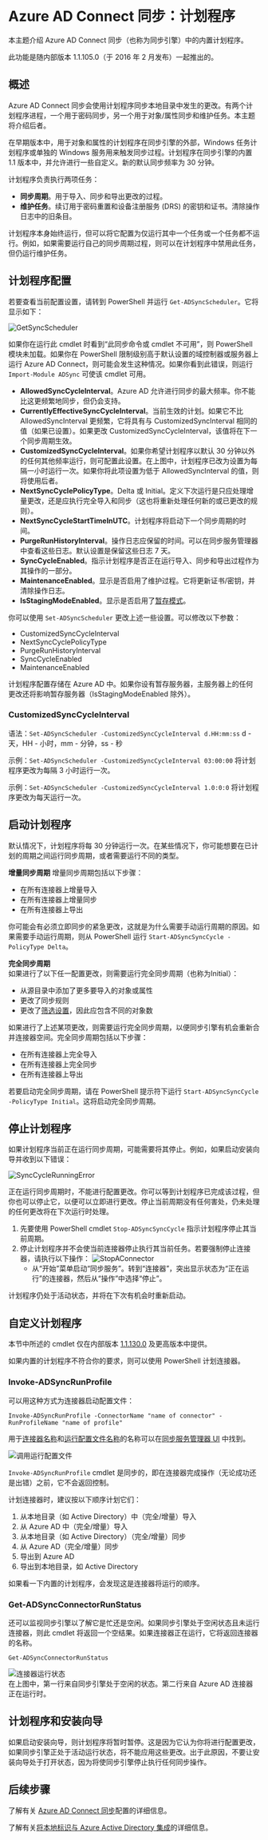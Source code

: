 <properties
   pageTitle="Azure AD Connect 同步：计划程序 | Azure"
   description="本主题介绍 Azure AD Connect 同步中的内置计划程序。"
   services="active-directory"
   documentationCenter=""
   authors="AndKjell"
   manager="StevenPo"
   editor=""/>

<tags
   ms.service="active-directory"
   ms.devlang="na"
   ms.topic="article"
   ms.tgt_pltfrm="na"
   ms.workload="identity"
   ms.date="08/04/2016"
   wacn.date="08/29/2016"
   ms.author="billmath"/>

# Azure AD Connect 同步：计划程序
本主题介绍 Azure AD Connect 同步（也称为同步引擎）中的内置计划程序。

此功能是随内部版本 1.1.105.0（于 2016 年 2 月发布）一起推出的。

## 概述
Azure AD Connect 同步会使用计划程序同步本地目录中发生的更改。有两个计划程序进程，一个用于密码同步，另一个用于对象/属性同步和维护任务。本主题将介绍后者。

在早期版本中，用于对象和属性的计划程序在同步引擎的外部，Windows 任务计划程序或单独的 Windows 服务用来触发同步过程。计划程序在同步引擎的内置 1.1 版本中，并允许进行一些自定义。新的默认同步频率为 30 分钟。

计划程序负责执行两项任务：

- **同步周期**。用于导入、同步和导出更改的过程。
- **维护任务**。续订用于密码重置和设备注册服务 (DRS) 的密钥和证书。清除操作日志中的旧条目。

计划程序本身始终运行，但可以将它配置为仅运行其中一个任务或一个任务都不运行。例如，如果需要运行自己的同步周期过程，则可以在计划程序中禁用此任务，但仍运行维护任务。

## 计划程序配置
若要查看当前配置设置，请转到 PowerShell 并运行 `Get-ADSyncScheduler`。它将显示如下：

![GetSyncScheduler](./media/active-directory-aadconnectsync-feature-scheduler/getsynccyclesettings.png)

如果你在运行此 cmdlet 时看到“此同步命令或 cmdlet 不可用”，则 PowerShell 模块未加载。如果你在 PowerShell 限制级别高于默认设置的域控制器或服务器上运行 Azure AD Connect，则可能会发生这种情况。如果你看到此错误，则运行 `Import-Module ADSync` 可使该 cmdlet 可用。

- **AllowedSyncCycleInterval**。Azure AD 允许进行同步的最大频率。你不能比这更频繁地同步，但仍会支持。
- **CurrentlyEffectiveSyncCycleInterval**。当前生效的计划。如果它不比 AllowedSyncInterval 更频繁，它将具有与 CustomizedSyncInterval 相同的值（如果已设置）。如果更改 CustomizedSyncCycleInterval，该值将在下一个同步周期生效。
- **CustomizedSyncCycleInterval**。如果你希望计划程序以默认 30 分钟以外的任何其他频率运行，则可配置此设置。在上图中，计划程序已改为设置为每隔一小时运行一次。如果你将此项设置为低于 AllowedSyncInterval 的值，则将使用后者。
- **NextSyncCyclePolicyType**。Delta 或 Initial。定义下次运行是只应处理增量更改，还是应执行完全导入和同步（这也将重新处理任何新的或已更改的规则）。
- **NextSyncCycleStartTimeInUTC**。计划程序将启动下一个同步周期的时间。
- **PurgeRunHistoryInterval**。操作日志应保留的时间。可以在同步服务管理器中查看这些日志。默认设置是保留这些日志 7 天。
- **SyncCycleEnabled**。指示计划程序是否正在运行导入、同步和导出过程作为其操作的一部分。
- **MaintenanceEnabled**。显示是否启用了维护过程。它将更新证书/密钥，并清除操作日志。
- **IsStagingModeEnabled**。显示是否启用了[暂存模式](/documentation/articles/active-directory-aadconnectsync-operations/)。

你可以使用 `Set-ADSyncScheduler` 更改上述一些设置。可以修改以下参数：

- CustomizedSyncCycleInterval
- NextSyncCyclePolicyType
- PurgeRunHistoryInterval
- SyncCycleEnabled
- MaintenanceEnabled

计划程序配置存储在 Azure AD 中。如果你设有暂存服务器，主服务器上的任何更改还将影响暂存服务器（IsStagingModeEnabled 除外）。

### CustomizedSyncCycleInterval
语法：`Set-ADSyncScheduler -CustomizedSyncCycleInterval d.HH:mm:ss` d - 天，HH - 小时，mm - 分钟，ss - 秒

示例：`Set-ADSyncScheduler -CustomizedSyncCycleInterval 03:00:00` 将计划程序更改为每隔 3 小时运行一次。

示例：`Set-ADSyncScheduler -CustomizedSyncCycleInterval 1.0:0:0` 将计划程序更改为每天运行一次。

## 启动计划程序
默认情况下，计划程序将每 30 分钟运行一次。在某些情况下，你可能想要在已计划的周期之间运行同步周期，或者需要运行不同的类型。

**增量同步周期** 增量同步周期包括以下步骤：

- 在所有连接器上增量导入
- 在所有连接器上增量同步
- 在所有连接器上导出

你可能会有必须立即同步的紧急更改，这就是为什么需要手动运行周期的原因。如果需要手动运行周期，则从 PowerShell 运行 `Start-ADSyncSyncCycle -PolicyType Delta`。

**完全同步周期**  
如果进行了以下任一配置更改，则需要运行完全同步周期（也称为Initial）：

- 从源目录中添加了更多要导入的对象或属性
- 更改了同步规则
- 更改了[筛选设置](/documentation/articles/active-directory-aadconnectsync-configure-filtering)，因此应包含不同的对象数

如果进行了上述某项更改，则需要运行完全同步周期，以便同步引擎有机会重新合并连接器空间。完全同步周期包括以下步骤：

- 在所有连接器上完全导入
- 在所有连接器上完全同步
- 在所有连接器上导出

若要启动完全同步周期，请在 PowerShell 提示符下运行 `Start-ADSyncSyncCycle -PolicyType Initial`。这将启动完全同步周期。

## 停止计划程序
如果计划程序当前正在运行同步周期，可能需要将其停止。例如，如果启动安装向导并收到以下错误：

![SyncCycleRunningError](./media/active-directory-aadconnectsync-feature-scheduler/synccyclerunningerror.png)

正在运行同步周期时，不能进行配置更改。你可以等到计划程序已完成该过程，但你也可以停止它，以便可以立即进行更改。停止当前周期没有任何害处，仍未处理的任何更改将在下次运行时处理。

1. 先要使用 PowerShell cmdlet `Stop-ADSyncSyncCycle` 指示计划程序停止其当前周期。
2. 停止计划程序并不会使当前连接器停止执行其当前任务。若要强制停止连接器，请执行以下操作：
![StopAConnector](./media/active-directory-aadconnectsync-feature-scheduler/stopaconnector.png)
    - 从“开始”菜单启动“同步服务”。转到“连接器”，突出显示状态为“正在运行”的连接器，然后从“操作”中选择“停止”。

计划程序仍处于活动状态，并将在下次有机会时重新启动。

## <a name="custom-scheduler"></a>自定义计划程序
本节中所述的 cmdlet 仅在内部版本 [1\.1.130.0](/documentation/articles/active-directory-aadconnect-version-history/) 及更高版本中提供。

如果内置的计划程序不符合你的要求，则可以使用 PowerShell 计划连接器。

### Invoke-ADSyncRunProfile
可以用这种方式为连接器启动配置文件：


	Invoke-ADSyncRunProfile -ConnectorName "name of connector" -RunProfileName "name of profile"


用于[连接器名称](/documentation/articles/active-directory-aadconnectsync-service-manager-ui-connectors/)和[运行配置文件名称](/documentation/articles/active-directory-aadconnectsync-service-manager-ui-connectors/)的名称可以在[同步服务管理器 UI](/documentation/articles/active-directory-aadconnectsync-service-manager-ui/) 中找到。

![调用运行配置文件](./media/active-directory-aadconnectsync-feature-scheduler/invokerunprofile.png)

`Invoke-ADSyncRunProfile` cmdlet 是同步的，即在连接器完成操作（无论成功还是出错）之前，它不会返回控制。

计划连接器时，建议按以下顺序计划它们：

1. 从本地目录（如 Active Directory）中（完全/增量）导入
2. 从 Azure AD 中（完全/增量）导入
3. 从本地目录（如 Active Directory）（完全/增量）同步
4. 从 Azure AD（完全/增量）同步
5. 导出到 Azure AD
6. 导出到本地目录，如 Active Directory

如果看一下内置的计划程序，会发现这是连接器将运行的顺序。

### Get-ADSyncConnectorRunStatus
还可以监视同步引擎以了解它是忙还是空闲。如果同步引擎处于空闲状态且未运行连接器，则此 cmdlet 将返回一个空结果。如果连接器正在运行，它将返回连接器的名称。


	Get-ADSyncConnectorRunStatus


![连接器运行状态](./media/active-directory-aadconnectsync-feature-scheduler/getconnectorrunstatus.png)  
在上图中，第一行来自同步引擎处于空闲的状态。第二行来自 Azure AD 连接器正在运行时。

## 计划程序和安装向导
如果启动安装向导，则计划程序将暂时暂停。这是因为它认为你将进行配置更改，如果同步引擎正处于活动运行状态，将不能应用这些更改。出于此原因，不要让安装向导处于打开状态，因为将使同步引擎停止执行任何同步操作。

## 后续步骤
了解有关 [Azure AD Connect 同步](/documentation/articles/active-directory-aadconnectsync-whatis/)配置的详细信息。

了解有关[将本地标识与 Azure Active Directory 集成](/documentation/articles/active-directory-aadconnect/)的详细信息。

<!---HONumber=Mooncake_0822_2016-->